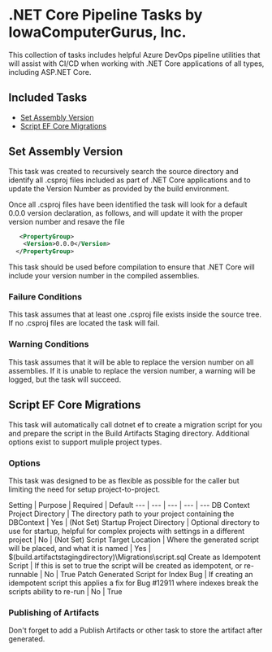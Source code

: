 # .NET Core Pipeline Tasks by IowaComputerGurus, Inc.
This collection of tasks includes helpful Azure DevOps pipeline utilities that will assist with CI/CD when working with .NET Core applications of all types, including ASP.NET Core.

## Included Tasks

* [Set Assembly Version](#set-assembly-version)
* [Script EF Core Migrations](#script-ef-core-migrations)

## Set Assembly Version

This task was created to recursively search the source directory and identify all .csproj files included as part of .NET Core applications and to update the Version Number as provided by the build environment.

Once all .csproj files have been identified the task will look for a default 0.0.0 version declaration, as follows, and will update it with the proper version number and resave the file

~~~ xml
   <PropertyGroup>
    <Version>0.0.0</Version>
  </PropertyGroup>
~~~

This task should be used before compilation to ensure that .NET Core will include your version number in the compiled assemblies.

### Failure Conditions

This task assumes that at least one .csproj file exists inside the source tree.  If no .csproj files are located the task will fail.

### Warning Conditions

This task assumes that it will be able to replace the version number on all assemblies.  If it is unable to replace the version number, a warning will be logged, but the task will succeed.


## Script EF Core Migrations

This task will automatically call dotnet ef to create a migration script for you and prepare the script in the Build Artifacts Staging directory.  Additional options exist to support muliple project types.

### Options

This task was designed to be as flexible as possible for the caller but limiting the need for setup project-to-project.  

Setting | Purpose | Required | Default
--- | --- | --- | --- | ---
DB Context Project Directory | The directory path to your project containing the DBContext | Yes | (Not Set)
Startup Project Directory | Optional directory to use for startup, helpful for complex projects with settings in a different project | No | (Not Set)
Script Target Location | Where the generated script will be placed, and what it is named | Yes | $(build.artifactstagingdirectory)\Migrations\script.sql
Create as Idempotent Script | If this is set to true the script will be created as idempotent, or re-runnable | No | True
Patch Generated Script for Index Bug | If creating an idempotent script this applies a fix for Bug #12911 where indexes break the scripts ability to re-run | No | True

### Publishing of Artifacts

Don't forget to add a Publish Artifacts or other task to store the artifact after generated.

